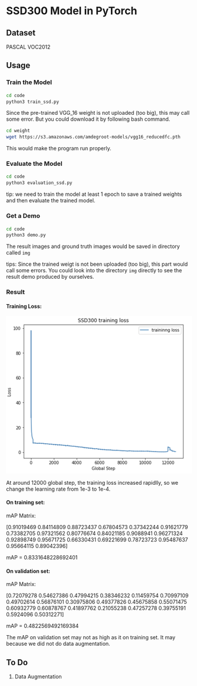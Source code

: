 # SSD300 Model in PyTorch

## Dataset
PASCAL VOC2012

## Usage

### Train the Model

```bash
cd code
python3 train_ssd.py
```

Since the pre-trained VGG_16 weight is not uploaded (too big), this may call some error. But you could download it by following bash command.

```bash
cd weight
wget https://s3.amazonaws.com/amdegroot-models/vgg16_reducedfc.pth
``` 
This would make the program run properly.

### Evaluate the Model

```bash
cd code
python3 evaluation_ssd.py
```

tip: we need to train the model at least 1 epoch to save a trained weights and then evaluate the trained model.

### Get a Demo

```bash
cd code
python3 demo.py
```
The result images and ground truth images would be saved in directory called `img`

tips: Since the trained weigt is not been uploaded (too big), this part would call some errors. You could look into the directory `img` directly to see the result demo produced by ourselves.

### Result

#### Training Loss:

![training_loss](img/trainingloss.png)

At around 12000 global step, the training loss increased rapidlly, so we change the learning rate from 1e-3 to 1e-4. 

#### On training set: 

mAP Matrix:

[0.91019469 0.84114809 0.88723437 0.67804573 0.37342244 0.91621779
 0.73382705 0.97321562 0.80776674 0.84021185 0.9088941  0.96271324
 0.92898749 0.95671725 0.66330431 0.69221699 0.78723723 0.95487637
 0.95664115 0.89042396]

mAP =  0.8331648228692401

#### On validation set:

mAP Matrix:

[0.72079278 0.54627386 0.47994215 0.38346232 0.11459754 0.70997109
 0.49702614 0.56876101 0.30975806 0.49377826 0.45675858 0.55071475
 0.60932779 0.60878767 0.41897762 0.21055238 0.47257278 0.39755191
 0.5924096  0.50312271]
 
mAP =  0.4822569492169384

The mAP on validation set may not as high as it on training set. It may because we did not do data augmentation.

## To Do
1. Data Augmentation





